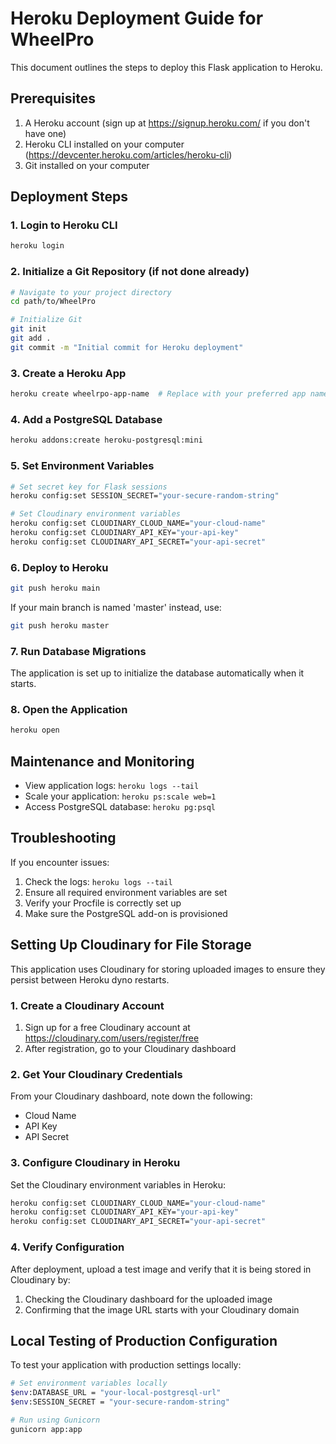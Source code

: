 # Heroku Deployment Guide for WheelPro

This document outlines the steps to deploy this Flask application to Heroku.

## Prerequisites

1. A Heroku account (sign up at https://signup.heroku.com/ if you don't have one)
2. Heroku CLI installed on your computer (https://devcenter.heroku.com/articles/heroku-cli)
3. Git installed on your computer

## Deployment Steps

### 1. Login to Heroku CLI

```bash
heroku login
```

### 2. Initialize a Git Repository (if not done already)

```bash
# Navigate to your project directory
cd path/to/WheelPro

# Initialize Git
git init
git add .
git commit -m "Initial commit for Heroku deployment"
```

### 3. Create a Heroku App

```bash
heroku create wheelrpo-app-name  # Replace with your preferred app name
```

### 4. Add a PostgreSQL Database

```bash
heroku addons:create heroku-postgresql:mini
```

### 5. Set Environment Variables

```bash
# Set secret key for Flask sessions
heroku config:set SESSION_SECRET="your-secure-random-string"

# Set Cloudinary environment variables
heroku config:set CLOUDINARY_CLOUD_NAME="your-cloud-name"
heroku config:set CLOUDINARY_API_KEY="your-api-key"
heroku config:set CLOUDINARY_API_SECRET="your-api-secret"
```

### 6. Deploy to Heroku

```bash
git push heroku main
```
If your main branch is named 'master' instead, use:
```bash
git push heroku master
```

### 7. Run Database Migrations

The application is set up to initialize the database automatically when it starts.

### 8. Open the Application

```bash
heroku open
```

## Maintenance and Monitoring

- View application logs: `heroku logs --tail`
- Scale your application: `heroku ps:scale web=1`
- Access PostgreSQL database: `heroku pg:psql`

## Troubleshooting

If you encounter issues:

1. Check the logs: `heroku logs --tail`
2. Ensure all required environment variables are set
3. Verify your Procfile is correctly set up
4. Make sure the PostgreSQL add-on is provisioned

## Setting Up Cloudinary for File Storage

This application uses Cloudinary for storing uploaded images to ensure they persist between Heroku dyno restarts.

### 1. Create a Cloudinary Account

1. Sign up for a free Cloudinary account at https://cloudinary.com/users/register/free
2. After registration, go to your Cloudinary dashboard

### 2. Get Your Cloudinary Credentials

From your Cloudinary dashboard, note down the following:
- Cloud Name
- API Key
- API Secret

### 3. Configure Cloudinary in Heroku

Set the Cloudinary environment variables in Heroku:

```bash
heroku config:set CLOUDINARY_CLOUD_NAME="your-cloud-name"
heroku config:set CLOUDINARY_API_KEY="your-api-key"
heroku config:set CLOUDINARY_API_SECRET="your-api-secret"
```

### 4. Verify Configuration

After deployment, upload a test image and verify that it is being stored in Cloudinary by:
1. Checking the Cloudinary dashboard for the uploaded image
2. Confirming that the image URL starts with your Cloudinary domain

## Local Testing of Production Configuration

To test your application with production settings locally:

```bash
# Set environment variables locally
$env:DATABASE_URL = "your-local-postgresql-url"
$env:SESSION_SECRET = "your-secure-random-string"

# Run using Gunicorn
gunicorn app:app
```
